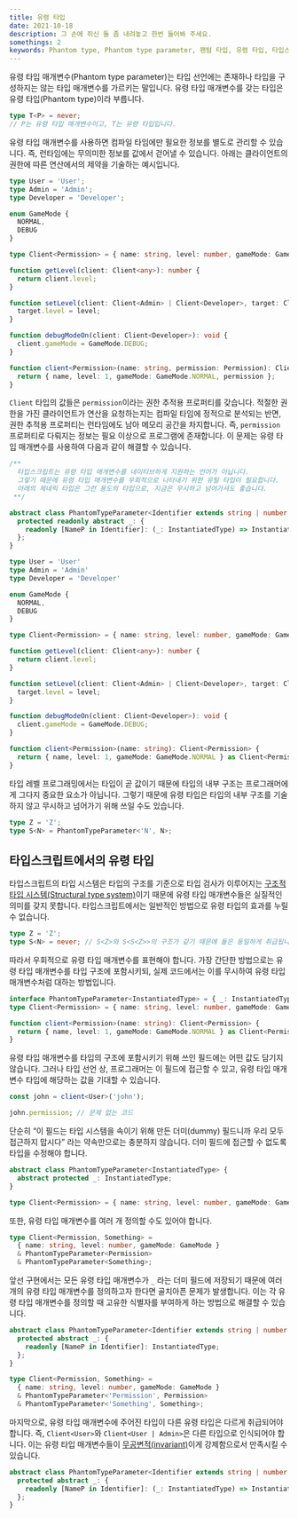 ```yaml
---
title: 유령 타입   
date: 2021-10-18  
description: 그 손에 쥐신 돌 좀 내려놓고 한번 들어봐 주세요.  
somethings: 2  
keywords: Phantom type, Phantom type parameter, 팬텀 타입, 유령 타입, 타입스크립트
---
```


유령 타입 매개변수(Phantom type parameter)는 타입 선언에는 존재하나 타입을 구성하지는 않는 타입 매개변수를 가르키는 말입니다. 유령 타입 매개변수를 갖는 타입은 유령 타입(Phantom type)이라 부릅니다.

```typescript
type T<P> = never;
// P는 유령 타입 매개변수이고, T는 유령 타입입니다.
```

유령 타입 매개변수를 사용하면 컴파일 타임에만 필요한 정보를 별도로 관리할 수 있습니다. 즉, 런타임에는 무의미한 정보를 값에서 걷어낼 수 있습니다. 아래는 클라이언트의 권한에 따른 연산에서의 제약을 기술하는 예시입니다.

```typescript
type User = 'User';
type Admin = 'Admin';
type Developer = 'Developer';

enum GameMode {
  NORMAL,
  DEBUG
}

type Client<Permission> = { name: string, level: number, gameMode: GameMode, permission: Permission };

function getLevel(client: Client<any>): number {
  return client.level;
}

function setLevel(client: Client<Admin> | Client<Developer>, target: Client<any>, level: number): void {
  target.level = level;
}

function debugModeOn(client: Client<Developer>): void {
  client.gameMode = GameMode.DEBUG;
}

function client<Permission>(name: string, permission: Permission): Client<Permission> {
  return { name, level: 1, gameMode: GameMode.NORMAL, permission };
}
```

`Client` 타입의 값들은 `permission`이라는 권한 추적용 프로퍼티를 갖습니다. 적절한 권한을 가진 클라이언트가 연산을 요청하는지는 컴파일 타임에 정적으로 분석되는 반면, 권한 추적용 프로퍼티는 런타임에도 남아 메모리 공간을 차지합니다. 즉, `permission`  프로퍼티로 다뤄지는 정보는 필요 이상으로 프로그램에 존재합니다. 이 문제는 유령 타입 매개변수를 사용하여 다음과 같이 해결할 수 있습니다.

```typescript
/**
  타입스크립트는 유령 타입 매개변수를 네이티브하게 지원하는 언어가 아닙니다.
  그렇기 때문에 유령 타입 매개변수를 우회적으로 나타내기 위한 유틸 타입이 필요합니다.
  아래의 제네릭 타입은 그런 용도의 타입으로, 지금은 무시하고 넘어가셔도 좋습니다.
 **/

abstract class PhantomTypeParameter<Identifier extends string | number | symbol, InstantiatedType> {
  protected readonly abstract _: {
    readonly [NameP in Identifier]: (_: InstantiatedType) => InstantiatedType;
  };
}

type User = 'User'
type Admin = 'Admin'
type Developer = 'Developer'

enum GameMode {
  NORMAL,
  DEBUG
}

type Client<Permission> = { name: string, level: number, gameMode: GameMode } & PhantomTypeParameter<'Permission', Permission>

function getLevel(client: Client<any>): number {
  return client.level;
}

function setLevel(client: Client<Admin> | Client<Developer>, target: Client<any>, level: number): void {
  target.level = level;
}

function debugModeOn(client: Client<Developer>): void {
  client.gameMode = GameMode.DEBUG;
}

function client<Permission>(name: string): Client<Permission> {
  return { name, level: 1, gameMode: GameMode.NORMAL } as Client<Permission>;
}
```

타입 레벨 프로그래밍에서는 타입이 곧 값이기 때문에 타입의 내부 구조는 프로그래머에게 그다지 중요한 요소가 아닙니다. 그렇기 때문에 유령 타입은 타입의 내부 구조를 기술하지 않고 무시하고 넘어가기 위해 쓰일 수도 있습니다.

```typescript
type Z = 'Z';
type S<N> = PhantomTypeParameter<'N', N>;
```

## 타입스크립트에서의 유령 타입

타입스크립트의 타입 시스템은 타입의 구조를 기준으로 타입 검사가 이루어지는 [구조적 타입 시스템(Structural type system)](https://www.typescriptlang.org/docs/handbook/typescript-in-5-minutes.html#structural-type-system)이기 때문에 유령 타입 매개변수들은 실질적인 의미를 갖지 못합니다. 타입스크립트에서는 일반적인 방법으로 유령 타입의 효과를 누릴 수 없습니다.

```typescript
type Z = 'Z';
type S<N> = never; // S<Z>와 S<S<Z>>의 구조가 같기 때문에 둘은 동일하게 취급됩니다.
```

따라서 우회적으로 유령 타입 매개변수를 표현해야 합니다. 가장 간단한 방법으로는 유령 타입 매개변수를 타입 구조에 포함시키되, 실제 코드에서는 이를 무시하여 유령 타입 매개변수처럼 대하는 방법입니다.
```typescript
interface PhantomTypeParameter<InstantiatedType> = { _: InstantiatedType };
type Client<Permission> = { name: string, level: number, gameMode: GameMode } & PhantomTypeParameter<Permission>;

function client<Permission>(name: string): Client<Permission> {
  return { name, level: 1, gameMode: GameMode.NORMAL } as Client<Permission>;
}
```

유령 타입 매개변수를 타입의 구조에 포함시키기 위해 쓰인 필드에는 어떤 값도 담기지 않습니다. 그러나 타입 선언 상, 프로그래머는 이 필드에 접근할 수 있고, 유령 타입 매개변수 타입에 해당하는 값을 기대할 수 있습니다.

```typescript
const john = client<User>('john');

john.permission; // 문제 없는 코드
```

단순히 “이 필드는 타입 시스템을 속이기 위해 만든 더미(dummy) 필드니까 우리 모두 접근하지 맙시다” 라는 약속만으로는 충분하지 않습니다. 더미 필드에 접근할 수 없도록 타입을 수정해야 합니다.

```typescript
abstract class PhantomTypeParameter<InstantiatedType> {
  abstract protected _: InstantiatedType;
}

type Client<Permission> = { name: string, level: number, gameMode: GameMode } & PhantomTypeParameter<Permission>;
```

또한, 유령 타입 매개변수를 여러 개 정의할 수도 있어야 합니다.
```typescript
type Client<Permission, Something> = 
  { name: string, level: number, gameMode: GameMode } 
  & PhantomTypeParameter<Permission> 
  & PhantomTypeParameter<Something>;
```
앞선 구현에서는 모든 유령 타입 매개변수가 `_` 라는 더미 필드에 저장되기 때문에 여러 개의 유령 타입 매개변수를 정의하고자 한다면 골치아픈 문제가 발생합니다. 이는 각 유령 타입 매개변수를 정의할 때 고유한 식별자를 부여하게 하는 방법으로 해결할 수 있습니다.

```typescript
abstract class PhantomTypeParameter<Identifier extends string | number | symbol, InstantiatedType> {
  protected abstract _: {
    readonly [NameP in Identifier]: InstantiatedType;
  };
}

type Client<Permission, Something> =
  { name: string, level: number, gameMode: GameMode } 
  & PhantomTypeParameter<'Permission', Permission> 
  & PhantomTypeParameter<'Something', Something>;
```

마지막으로, 유령 타입 매개변수에 주어진 타입이 다른 유령 타입은 다르게 취급되어야 합니다. 즉, `Client<User>`와 `Client<User | Admin>`은 다른 타입으로 인식되어야 합니다. 이는 유령 타입 매개변수들이 [무공변적(invariant)](https://stackoverflow.com/questions/8481301/covariance-invariance-and-contravariance-explained-in-plain-english)이게 강제함으로서 만족시킬 수 있습니다.

```typescript
abstract class PhantomTypeParameter<Identifier extends string | number | symbol, InstantiatedType> {
  protected abstract _: {
    readonly [NameP in Identifier]: (_: InstantiatedType) => InstantiatedType;
  };
}
```


